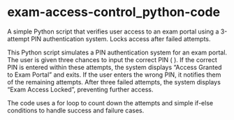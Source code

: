 # exam-access-control_python-code
A simple Python script that verifies user access to an exam portal using a 3-attempt PIN authentication system. Locks access after failed attempts.

This Python script simulates a PIN authentication system for an exam portal. The user is given three chances to input the correct PIN ( ). If the correct PIN is entered within these attempts, the system displays “Access Granted to Exam Portal” and exits. If the user enters the wrong PIN, it notifies them of the remaining attempts. After three failed attempts, the system displays “Exam Access Locked”, preventing further access.

The code uses a for loop to count down the attempts and simple if-else conditions to handle success and failure cases.
